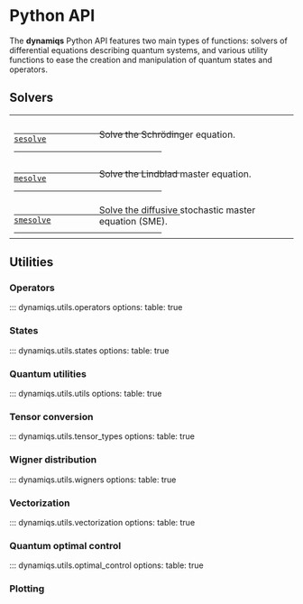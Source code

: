 # Python API

The **dynamiqs** Python API features two main types of functions: solvers of differential equations describing quantum systems, and various utility functions to ease the creation and manipulation of quantum states and operators.

## Solvers

<div class="doc doc-object doc-module">
    <div class="doc doc-contents first">
        <div class="md-typeset__scrollwrap">
            <div class="md-typeset__table">
                <table>
                    <colgroup>
                        <col span="1" style="width: 30%;">
                        <col span="1" style="width: 70%;">
                    </colgroup>
                    <tbody>
                        <tr>
                            <td class="fixed_height">
                                <a href="/python_api/solvers/sesolve.html">
                                <code>
                                    sesolve
                                </code>
                                </a>
                            </td>
                            <td class="fixed_height">
                                <p>
                                    Solve the Schrödinger equation.
                                </p>
                            </td>
                        </tr>
                        <tr>
                            <td class="fixed_height">
                                <a href="/python_api/solvers/mesolve.html">
                                <code>
                                    mesolve
                                </code>
                                </a>
                            </td>
                            <td class="fixed_height">
                                <p>
                                    Solve the Lindblad master equation.
                                </p>
                            </td>
                        </tr>
                        <tr>
                            <td class="fixed_height">
                                <a href="/python_api/solvers/smesolve.html">
                                <code>
                                    smesolve
                                </code>
                                </a>
                            </td>
                            <td class="fixed_height">
                                <p>
                                    Solve the diffusive stochastic master equation (SME).
                                </p>
                            </td>
                        </tr>
                </tbody>
                </table>
            </div>
        </div>
    </div>
</div>

## Utilities

### Operators

::: dynamiqs.utils.operators
    options:
        table: true

### States

::: dynamiqs.utils.states
    options:
        table: true

### Quantum utilities

::: dynamiqs.utils.utils
    options:
        table: true

### Tensor conversion

::: dynamiqs.utils.tensor_types
    options:
        table: true

### Wigner distribution

::: dynamiqs.utils.wigners
    options:
        table: true

### Vectorization

::: dynamiqs.utils.vectorization
    options:
        table: true

### Quantum optimal control

::: dynamiqs.utils.optimal_control
    options:
        table: true

### Plotting

<!-- ::: dynamiqs.plots.namespace
    options:
        table: true -->
